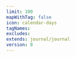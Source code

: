 ```yaml
---
limit: 100
mapWithTag: false
icon: calendar-days
tagNames: 
excludes: 
extends: journal/journal
version: 8
---
```


